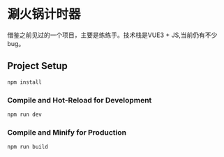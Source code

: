 # 涮火锅计时器

借鉴之前见过的一个项目，主要是练练手。技术栈是VUE3 + JS,当前仍有不少bug。



## Project Setup

```sh
npm install
```

### Compile and Hot-Reload for Development

```sh
npm run dev
```

### Compile and Minify for Production

```sh
npm run build
```
